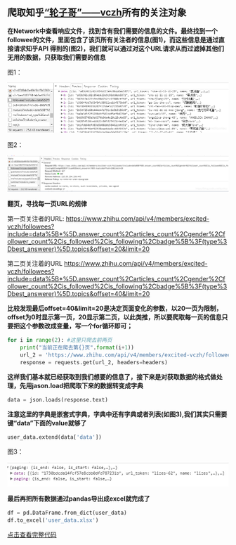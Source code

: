 ## 爬取知乎[“轮子哥”——vczh](https://www.zhihu.com/people/excited-vczh/following)所有的关注对象

**在Network中查看响应文件，找到含有我们需要的信息的文件。最终找到一个followee的文件，里面包含了该页所有关注者的信息(图1)，而这些信息是通过直接请求知乎API 得到的(图2)，我们就可以通过对这个URL请求从而过滤掉其他们无用的数据，只获取我们需要的信息**

图1：

![image](https://github.com/suvieu/PYTHON-PROGRAM/blob/master/SCRAPING/ZHIHU/PIC/1.png)


图2：

![image](https://github.com/suvieu/PYTHON-PROGRAM/blob/master/SCRAPING/ZHIHU/PIC/2.png)

**翻页，寻找每一页URL的规律**

第一页关注者的URL:
https://www.zhihu.com/api/v4/members/excited-vczh/followees?include=data%5B*%5D.answer_count%2Carticles_count%2Cgender%2Cfollower_count%2Cis_followed%2Cis_following%2Cbadge%5B%3F(type%3Dbest_answerer)%5D.topics&offset=20&limit=20

第二页关注着的URL
https://www.zhihu.com/api/v4/members/excited-vczh/followees?include=data%5B*%5D.answer_count%2Carticles_count%2Cgender%2Cfollower_count%2Cis_followed%2Cis_following%2Cbadge%5B%3F(type%3Dbest_answerer)%5D.topics&offset=40&limit=20

**比较发现最后offset=40&limit=20是决定页面变化的参数，以20一页为限制，offset为0时显示第一页，20显示第二页，以此类推，所以要爬取每一页的信息只要把这个参数改成变量，写一个for循环即可；**

```python
for i in range(2): #这里只爬去前两页
    print("当前正在爬去第{}页".format(i+1))
    url_2 = 'https://www.zhihu.com/api/v4/members/excited-vczh/followees?include=data%5B*%5D.answer_count%2Carticles_count%2Cgender%2Cfollower_count%2Cis_followed%2Cis_following%2Cbadge%5B%3F(type%3Dbest_answerer)%5D.topics&offset={}&limit=20'.format(i*20)
    response = requests.get(url_2, headers=headers)
 ```
**这样我们基本就已经获取到我们想要的信息了，接下来是对获取数据的格式做处理，先用jason.load把爬取下来的数据转变成字典**

```python
data = json.loads(response.text)
```
**注意这里的字典是嵌套式字典，字典中还有字典或者列表(如图3),我们其实只需要键“data”下面的value就够了**
```python
user_data.extend(data['data'])
```

图3：

![image](https://github.com/suvieu/PYTHON-PROGRAM/blob/master/SCRAPING/ZHIHU/PIC/4.jpg)


**最后再把所有数据通过pandas导出成excel就完成了**

```python
df = pd.DataFrame.from_dict(user_data)
df.to_excel('user_data.xlsx')
```

[点击查看完整代码](https://github.com/suvieu/PYTHON-PROGRAM/blob/master/SCRAPING/ZHIHU/zhihu_followee.py)
